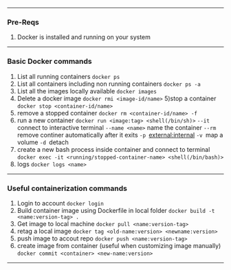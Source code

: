 
------------


### **Pre-Reqs**
1) Docker is installed and running on your system


------------


### **Basic Docker commands**
1) List all running containers
`docker ps`
2) List all containers including non running containers
`docker ps -a`
3) List all the images locally available
`docker images`
4) Delete a docker image
`docker rmi <image-id/name>`
5)stop a container
`docker stop <container-id/name>`
6) remove a stopped container 
`docker rm <container-id/name> -f`
7) run a new container
`docker run <image:tag> <shell(/bin/sh)>`
	`--it` connect to interactive terminal
	`--name <name>` name the container
	`--rm` remove continer automatically after it exits
	`-p `<external:internal>
	`-v `map a volume
	`-d `detach
8) create a new bash process inside container and connect to terminal
`docker exec -it <running/stopped-container-name> <shell(/bin/bash)>`
9) logs
`docker logs <name>`


------------


### **Useful containerization commands**
1) Login to account
`docker login`
2) Build container image using Dockerfile in local folder
`docker build -t <name:version-tag> .`
3) Get image to local machine
`docker pull <name:version-tag>`
4) retag a local image
`docker tag <old-name:version> <newname:version>`
5) push image to accout repo
`docker push <name:version-tag>`
6) create image from container (useful when customizing image manually)
`docker commit <container> <new-name:version>`


------------
